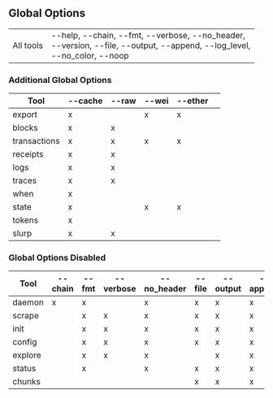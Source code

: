 ## Global Options

|           |                                                                                                                              |
| --------- | ---------------------------------------------------------------------------------------------------------------------------- |
| All tools | --help, --chain, --fmt, --verbose, --no_header,<br>--version, --file, --output, --append, --log_level,<br>--no_color, --noop |

### Additional Global Options

| Tool         | --cache | --raw | --wei | --ether |     |
| ------------ | ------- | ----- | ----- | ------- | --- |
| export       | x       |       | x     | x       |     |
| blocks       | x       | x     |       |         |     |
| transactions | x       | x     | x     | x       |     |
| receipts     | x       | x     |       |         |     |
| logs         | x       | x     |       |         |     |
| traces       | x       | x     |       |         |     |
| when         | x       |       |       |         |     |
| state        | x       |       | x     | x       |     |
| tokens       | x       |       |       |         |     |
| slurp        | x       | x     |       |         |     |

### Global Options Disabled

| Tool    | --chain | --fmt | --verbose | --no_header | --file | --output | --append |
| ------- | ------- | ----- | --------- | ----------- | ------ | -------- | -------- |
| daemon  | x       | x     |           | x           | x      | x        | x        |
| scrape  |         | x     | x         | x           | x      | x        | x        |
| init    |         | x     | x         | x           | x      | x        | x        |
| config  |         | x     | x         | x           | x      | x        | x        |
| explore |         | x     | x         | x           |        | x        | x        |
| status  |         | x     |           | x           | x      | x        | x        |
| chunks  |         |       |           |             | x      | x        | x        |
